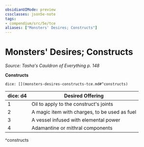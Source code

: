 ```yaml
---
obsidianUIMode: preview
cssclasses: json5e-note
tags:
- compendium/src/5e/tce
aliases: ["Monsters' Desires; Constructs"]
---
```

# Monsters' Desires; Constructs
*Source: Tasha's Cauldron of Everything p. 148* 

**Constructs**

`dice: [](monsters-desires-constructs-tce.md#^constructs)`

| dice: d4 | Desired Offering |
|----------|------------------|
| 1 | Oil to apply to the construct's joints |
| 2 | A magic item with charges, to be used as fuel |
| 3 | A vessel infused with elemental power |
| 4 | Adamantine or mithral components |
^constructs